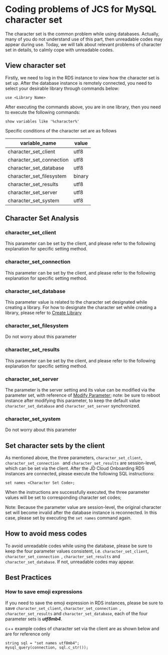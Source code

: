 # Coding problems of JCS for MySQL character set
The character set is the common problem while using databases. Actually, many of you do not understand use of this part, then unreadable codes may appear during use. Today, we will talk about relevant problems of character set in details, to calmly cope with unreadable codes.

## View character set
Firstly, we need to log in the RDS instance to view how the character set is set up. After the database instance is remotely connected, you need to select your desirable library through commands below:

```
use <Library Name>
```
After executing the commands above, you are in one library, then you need to execute the following commands:

```
show variables like '%character%'
```
Specific conditions of the character set are as follows

|variable_name|value|
|---|---|
|character\_set_client|	utf8|
|character\_set_connection|	utf8|
|character\_set_database	|utf8|
|character\_set_filesystem|	binary|
|character\_set_results	|utf8|
|character\_set_server|	utf8|
|character\_set_system	|utf8|

## Character Set Analysis
### character\_set_client
This parameter can be set by the client, and please refer to the following explanation for specific setting method.

### character\_set_connection
This parameter can be set by the client, and please refer to the following explanation for specific setting method.

### character\_set_database
This parameter value is related to the character set designated while creating a library. For how to designate the character set while creating a library, please refer to [Create Library](../Operation-Guide/Database-Management/Create-Database.md)

### character\_set_filesystem
Do not worry about this parameter

### character\_set_results
This parameter can be set by the client, and please refer to the following explanation for specific setting method.

### character\_set_server
The parameter is the server setting and its value can be modified via the parameter set, with reference of [Modify Parameter](../Operation-Guide/Parameter-Group/Modify-Parameter.md); note: be sure to reboot instance after modifying this parameter, to keep the default value `character_set_database` and `character_set_server` synchronized.

### character\_set_system
Do not worry about this parameter

## Set character sets by the client
As mentioned above, the three parameters, `character_set_client`, `character_set_connection ` and `character_set_results` are session-level, which can be set via the client. After the JD Cloud Onboarding RDS instances are connected, please execute the following SQL instructions:

```
set names <Character Set Code>;
```
When the instructions are successfully executed, the three parameter values will be set to corresponding character set codes;

Note: Because the parameter value are session-level, the original character set will become invalid after the database instance is reconnected. In this case, please set by executing the `set names` command again.

## How to avoid mess codes
To avoid unreadable codes while using the database, please be sure to keep the four parameter values consistent, i.e. `character_set_client`, `character_set_connection `, `character_set_results` and `character_set_database`. If not, unreadable codes may appear.

## Best Practices
### How to save emoji expressions
If you need to save the emoji expression in RDS instances, please be sure to save `character_set_client`, `character_set_connection `, `character_set_results` and `character_set_database`, each of the four parameter sets is ***utf8mb4***.

c++ example codes of character set via the client are as shown below and are for reference only
```
string sql = "set names utf8mb4";
mysql_query(connection, sql.c_str());
```
